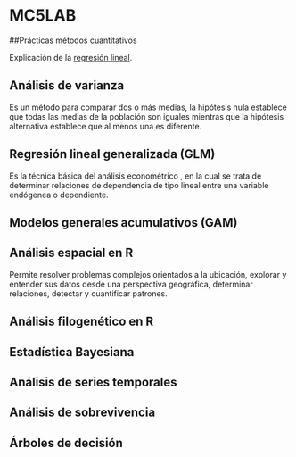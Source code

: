 # MC5LAB

##Prácticas métodos cuantitativos 

Explicación de la [regresión lineal](https://rpubs.com/joser/RegresionSimple). 

## Análisis de varianza

Es un método para comparar dos o más medias, la hipótesis nula establece que todas las medias de la población son iguales mientras que la hipótesis alternativa establece que al menos una es diferente.


## Regresión lineal generalizada (GLM)

Es la técnica básica del análisis econométrico , en la cual se trata de determinar relaciones de dependencia de tipo lineal entre una variable endógenea o dependiente.


## Modelos generales acumulativos (GAM)
 
 
## Análisis espacial en R

Permite resolver problemas complejos orientados a la ubicación, explorar y entender sus datos desde una perspectiva geográfica, determinar relaciones, detectar y cuantificar patrones.

## Análisis filogenético en R


## Estadística Bayesiana


## Análisis de series temporales


## Análisis de sobrevivencia


## Árboles de decisión
